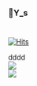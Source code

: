 ### 👋Y_s
#
<!--
**WeeYoungSeok/WeeYoungSeok** is a ✨ _special_ ✨ repository because its `README.md` (this file) appears on your GitHub profile.

Here are some ideas to get you started:

- 🔭 I’m currently working on ...
- 🌱 I’m currently learning ...
- 👯 I’m looking to collaborate on ...
- 🤔 I’m looking for help with ...
- 💬 Ask me about ...
- 📫 How to reach me: ...
- 😄 Pronouns: ...
- ⚡ Fun fact: ...
-->
[![Hits](https://hits.seeyoufarm.com/api/count/incr/badge.svg?url=https%3A%2F%2Fgithub.com%2FWeeYoungSeok&count_bg=%2379C83D&title_bg=%23555555&icon=&icon_color=%23E7E7E7&title=hits&edge_flat=false)](https://hits.seeyoufarm.com)
<br/>

<div style="display: flex;">
  <div>
  dd
  </div>
  <div>
  dd
  </div>
</div>

<div>
  <img src="https://github-readme-stats.vercel.app/api?username=WeeYoungSeok"/>
  </div>
  <div>
  <img src="https://github-readme-stats.vercel.app/api/top-langs/?username=WeeYoungSeok&layout=compact&theme=tokyonight"/>
  </div>

